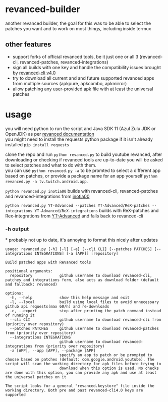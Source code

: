 # revanced-builder
another revanced builder, the goal for this was to be able to select the patches you want and to work on most things, including inside termux
## other features
* support forks of official revanced tools, be it just one or all 3 (revanced-cli, revanced-patches, revanced-integrations)
* sign all builds with one key and handle the compatibility issues brought by [revanced-cli v4.0](https://github.com/ReVanced/revanced-cli/releases/tag/v4.0.0)
* try to download all current and and future supported revanced apps from multiple sources (apkpure, apkcombo, apkmirror)
* allow patching any user-provided apk file with at least the universal patches

# usage
you will need python to run the script and Java SDK 11 (Azul Zulu JDK or OpenJDK) as per [revanced documentation](https://github.com/ReVanced/revanced-cli/blob/main/docs/0_prerequisites.md#-prerequisites)  
you might need to install the requests python package if it isn't already installed `pip install requests`  

clone the repo and run `python revanced.py` to build youtube revanced, after downloading or checking if revanced tools are up-to-date you will be asked to select patches and what to do with them.  
you can use `python revanced.py -a` to be promted to select a different app based on patches, or provide a package name for an app yourself `python revanced.py -a tv.twitch.android.app`.

`python revanced.py inotia00` builds with revanced-cli, revanced-patches and revanced-integrations from [inotia00](https://github.com/inotia00?tab=repositories)

`python revanced.py YT-Advanced --patches YT-Advanced/ReX-patches --integrations YT-Advanced/ReX-integrations` builds with ReX-patches and Rex-integrations from [YT-Advanced](https://github.com/YT-Advanced?tab=repositories) and falls back to revanced-cli

### -h output
\* probably not up to date, it's annoying to format this nicely after updates
```
usage: revanced.py [-h] [-l] [-e] [--cli CLI] [--patches PATCHES] [--integrations INTEGRATIONS] [-a [APP]] [repository]

Build patched apps with ReVanced tools

positional arguments:
  repository            github username to download revanced-cli, patches and integrations form, also acts as download folder (default and fallback: revanced)

options:
  -h, --help            show this help message and exit
  -l, --local           build using local files to avoid unnecessary github api requests(max 60/h) and re-downloads
  -e, --export          stop after printing the patch command instead of running it
  --cli CLI             github username to download revanced-cli from (priority over repository)
  --patches PATCHES     github username to download revanced-patches from (priority over repository)
  --integrations INTEGRATIONS
                        github username to download revanced-integrations from (priority over repository)
  -a [APP], --app [APP], --package [APP]
                        specify an app to patch or be prompted to choose based on patches (default: com.google.android.youtube). The script will scan the working directory for apk files before trying to
                        download when this option is used. No checks are done with this option, you can provide any apk and use at least the universal patches on it

The script looks for a general "revanced.keystore" file inside the working directory. Both pre and past revanced-cli4.0 keys are supported
```
